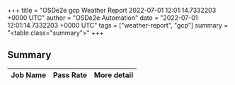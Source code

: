 +++
title = "OSDe2e gcp Weather Report 2022-07-01 12:01:14.7332203 +0000 UTC"
author = "OSDe2e Automation"
date = "2022-07-01 12:01:14.7332203 +0000 UTC"
tags = ["weather-report", "gcp"]
summary = "<table class=\"summary\"></table>"
+++
## Summary

| Job Name | Pass Rate | More detail |
|----------|-----------|-------------|




